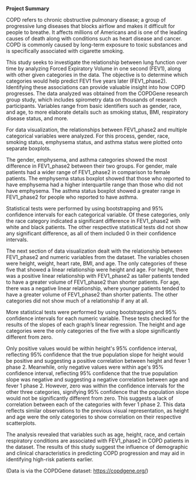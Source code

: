 **Project Summary**

COPD refers to chronic obstructive pulmonary disease; a group of progressive lung diseases that blocks airflow and makes it difficult for people to breathe. It affects millions of Americans and is one of the leading causes of death along with conditions such as heart disease and cancer. COPD is commonly caused by long-term exposure to toxic substances and is specifically associated with cigarette smoking.

This study seeks to investigate the relationship between lung function over time by analyzing Forced Expiratory Volume in one second (FEV1), along with other given categories in the data. The objective is to determine which categories would help predict FEV1 five years later (FEV1_phase2). Identifying these associations can provide valuable insight into how COPD progresses. The data analyzed was obtained from the COPDGene research group study, which includes spirometry data on thousands of research participants. Variables range from basic identifiers such as gender, race, and age, to more elaborate details such as smoking status, BMI, respiratory disease status, and more.

For data visualization, the relationships between FEV1_phase2 and multiple categorical variables were analyzed. For this process, gender, race, smoking status, emphysema status, and asthma status were plotted onto separate boxplots.

The gender, emphysema, and asthma categories showed the most difference in FEV1_phase2 between their two groups. For gender, male patients had a wider range of FEV1_phase2 in comparison to female patients. The emphysema status boxplot showed that those who reported to have emphysema had a higher interquartile range than those who did not have emphysema. The asthma status boxplot showed a greater range in FEV1_phase2 for people who reported to have asthma.

Statistical tests were performed by using bootstrapping and 95% confidence intervals for each categorical variable. Of these categories, only the race category indicated a significant difference in FEV1_phase2 with white and black patients. The other respective statistical tests did not show any significant difference, as all of them included 0 in their confidence intervals.

The next section of data visualization dealt with the relationship between FEV1_phase2 and numeric variables from the dataset. The variables chosen were height, weight, heart rate, BMI, and age. The only categories of these five that showed a linear relationship were height and age. For height, there was a positive linear relationship with FEV1_phase2 as taller patients tended to have a greater volume of FEV1_phase2 than shorter patients. For age, there was a negative linear relationship, where younger patients tended to have a greater volume of FEV1_phase2 than shorter patients. The other categories did not show much of a relationship if any at all.

More statistical tests were performed by using bootstrapping and 95% confidence intervals for each numeric variable. These tests checked for the results of the slopes of each graph’s linear regression. The height and age categories were the only categories of the five with a slope significantly different from zero.

Only positive values would be within height's 95% confidence interval, reflecting 95% confidence that the true population slope for height would be positive and suggesting a positive correlation between height and fever 1 phase 2. Meanwhile, only negative values were within age's 95% confidence interval, reflecting 95% confidence that the true population slope was negative and suggesting a negative correlation between age and fever 1 phase 2. However, zero was within the confidence intervals for the other three categories, signifying 95% confidence that the population slope would not be significantly different from zero. This suggests a lack of correlation between each of the categories with fever 1 phase 2. This data reflects similar observations to the previous visual representation, as height and age were the only categories to show correlation on their respective scatterplots.

The analysis revealed that variables such as age, height, race, and certain respiratory conditions are associated with FEV1_phase2 in COPD patients in the dataset. The results of this study suggest the influence of demographic and clinical characteristics in predicting COPD progression and may aid in identifying high-risk patients earlier.

(Data is via the COPDGene dataset: https://copdgene.org/)
